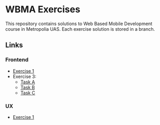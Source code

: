 # WBMA Exercises

This repository contains solutions to Web Based Mobile Development course in Metropolia UAS. Each exercise solution is stored in a branch.

## Links

### Frontend

- [Exercise 1](https://github.com/serushakov/metropolia-2-wbma-hw/tree/exercise-1)
- Exercise 3:
  - [Task A](https://github.com/serushakov/metropolia-2-wbma-hw/tree/http-a)
  - [Task B](https://github.com/serushakov/metropolia-2-wbma-hw/tree/http-b)
  - [Task C](https://github.com/serushakov/metropolia-2-wbma-hw/tree/http-c)

### UX

- [Exercise 1](https://github.com/serushakov/metropolia-2-wbma-hw/tree/ux-exercise-1)
